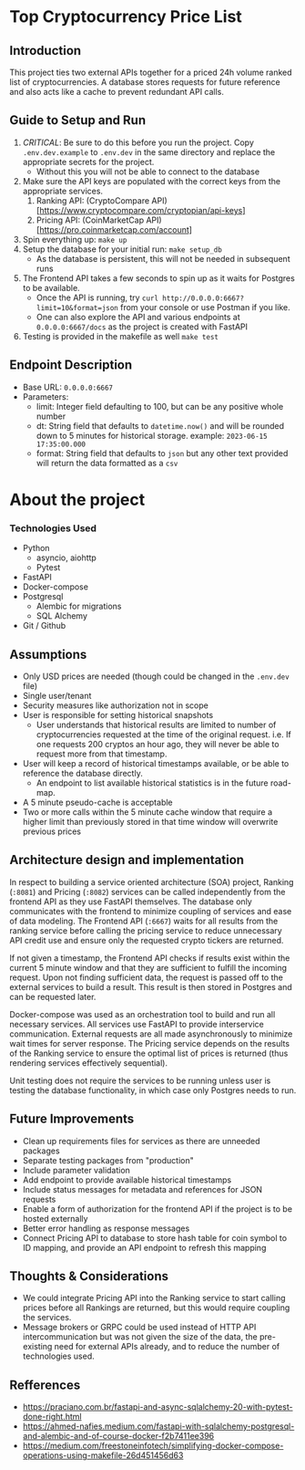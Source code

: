 # Top Cryptocurrency Price List

## Introduction
This project ties two external APIs together for a priced 24h volume ranked list of cryptocurrencies. A database stores requests for future reference and also acts like a cache to prevent redundant API calls.

## Guide to Setup and Run
1. *CRITICAL*: Be sure to do this before you run the project. Copy `.env.dev.example` to `.env.dev` in the same directory and replace the appropriate secrets for the project.
   * Without this you will not be able to connect to the database
2. Make sure the API keys are populated with the correct keys from the appropriate services.
   1. Ranking API: (CryptoCompare API)[https://www.cryptocompare.com/cryptopian/api-keys]
   2. Pricing API: (CoinMarketCap API)[https://pro.coinmarketcap.com/account]
3. Spin everything up: `make up`
4. Setup the database for your initial run: `make setup_db`
   * As the database is persistent, this will not be needed in subsequent runs
5. The Frontend API takes a few seconds to spin up as it waits for Postgres to be available.   
   * Once the API is running, try `curl http://0.0.0.0:6667?limit=10&format=json` from your console or use Postman if you like.
   * One can also explore the API and various endpoints at `0.0.0.0:6667/docs` as the project is created with FastAPI
6. Testing is provided in the makefile as well `make test`

## Endpoint Description
* Base URL: `0.0.0.0:6667`
* Parameters:
  * limit: Integer field defaulting to 100, but can be any positive whole number
  * dt: String field that defaults to `datetime.now()` and will be rounded down to 5 minutes for historical storage. example: `2023-06-15 17:35:00.000`
  * format: String field that defaults to `json` but any other text provided will return the data formatted as a `csv`

# About the project
### Technologies Used
* Python
  * asyncio, aiohttp
  * Pytest
* FastAPI
* Docker-compose
* Postgresql
  * Alembic for migrations
  * SQL Alchemy
* Git / Github

## Assumptions
* Only USD prices are needed (though could be changed in the `.env.dev` file)
* Single user/tenant
* Security measures like authorization not in scope
* User is responsible for setting historical snapshots
  * User understands that historical results are limited to number of cryptocurrencies requested at the time of the original request. i.e. If one requests 200 cryptos an hour ago, they will never be able to request more from that timestamp.
* User will keep a record of historical timestamps available, or be able to reference the database directly. 
  * An endpoint to list available historical statistics is in the future road-map.
* A 5 minute pseudo-cache is acceptable
* Two or more calls within the 5 minute cache window that require a higher limit than previously stored in that time window will overwrite previous prices

## Architecture design and implementation
In respect to building a service oriented architecture (SOA) project, Ranking (`:8081`) and Pricing (`:8082`) services can be called independently from the frontend API as they use FastAPI themselves. The database only communicates with the frontend to minimize coupling of services and ease of data modeling. The Frontend API (`:6667`) waits for all results from the ranking service before calling the pricing service to reduce unnecessary API credit use and ensure only the requested crypto tickers are returned. 

If not given a timestamp, the Frontend API checks if results exist within the current 5 minute window and that they are sufficient to fulfill the incoming request. Upon not finding sufficient data, the request is passed off to the external services to build a result. This result is then stored in Postgres and can be requested later.

Docker-compose was used as an orchestration tool to build and run all necessary services. All services use FastAPI to provide interservice communication. External requests are all made asynchronously to minimize wait times for server response. The Pricing service depends on the results of the Ranking service to ensure the optimal list of prices is returned (thus rendering services effectively sequential). 

Unit testing does not require the services to be running unless user is testing the database functionality, in which case only Postgres needs to run.

## Future Improvements
* Clean up requirements files for services as there are unneeded packages
* Separate testing packages from "production"
* Include parameter validation
* Add endpoint to provide available historical timestamps
* Include status messages for metadata and references for JSON requests
* Enable a form of authorization for the frontend API if the project is to be hosted externally
* Better error handling as response messages
* Connect Pricing API to database to store hash table for coin symbol to ID mapping, and provide an API endpoint to refresh this mapping

## Thoughts & Considerations
* We could integrate Pricing API into the Ranking service to start calling prices before all Rankings are returned, but this would require coupling the services.
* Message brokers or GRPC could be used instead of HTTP API intercommunication but was not given the size of the data, the pre-existing need for external APIs already, and to reduce the number of technologies used.

## Refferences
* https://praciano.com.br/fastapi-and-async-sqlalchemy-20-with-pytest-done-right.html
* https://ahmed-nafies.medium.com/fastapi-with-sqlalchemy-postgresql-and-alembic-and-of-course-docker-f2b7411ee396
* https://medium.com/freestoneinfotech/simplifying-docker-compose-operations-using-makefile-26d451456d63
